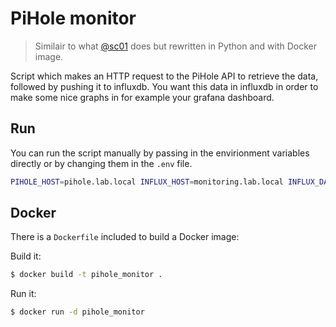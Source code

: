 # PiHole monitor

> Similair to what [@sc01](https://github.com/sco01/piholestatus) does but rewritten in Python and with Docker image. 

Script which makes an HTTP request to the PiHole API to retrieve the data, followed by pushing it to influxdb. You want this data in influxdb in order to make some nice graphs in for example your grafana dashboard.

## Run
You can run the script manually by passing in the envirionment variables directly or by changing them in the `.env` file.

```bash
PIHOLE_HOST=pihole.lab.local INFLUX_HOST=monitoring.lab.local INFLUX_DATABASE=pihole node pihole.js
```

## Docker
There is a `Dockerfile` included to build a Docker image:

Build it:
```bash
$ docker build -t pihole_monitor .
```

Run it: 
```bash
$ docker run -d pihole_monitor
```
